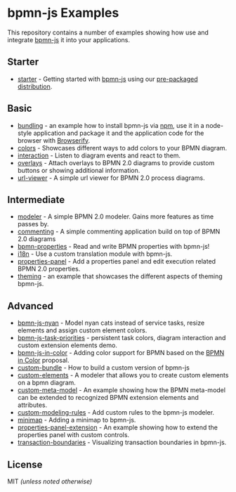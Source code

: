 # bpmn-js Examples

This repository contains a number of examples showing how use and integrate
[bpmn-js](https://github.com/bpmn-io/bpmn-js) it into your applications.


## Starter

* [starter](./starter) - Getting started with [bpmn-js](https://github.com/bpmn-io/bpmn-js) using our [pre-packaged distribution](./pre-packaged).

## Basic

* [bundling](./bundling) - an example how to install bpmn-js via [npm](http://npmjs.org), use it in a node-style application and package it and the application code for the browser with [Browserify](http://browserify.org).
* [colors](./colors) - Showcases different ways to add colors to your BPMN diagram.
* [interaction](./interaction) - Listen to diagram events and react to them.
* [overlays](./overlays) - Attach overlays to BPMN 2.0 diagrams to provide custom buttons or showing additional information.
* [url-viewer](./url-viewer) - A simple url viewer for BPMN 2.0 process diagrams.

## Intermediate

* [modeler](./modeler) - A simple BPMN 2.0 modeler. Gains more features as time passes by.
* [commenting](./commenting) - A simple commenting application build on top of BPMN 2.0 diagrams
* [bpmn-properties](./bpmn-properties) - Read and write BPMN properties with bpmn-js!
* [i18n](./i18n) - Use a custom translation module with bpmn-js.
* [properties-panel](./properties-panel) - Add a properties panel and edit execution related BPMN 2.0 properties.
* [theming](./theming) - an example that showcases the different aspects of theming bpmn-js.

## Advanced

* [bpmn-js-nyan](https://github.com/nikku/bpmn-js-nyan) - Model nyan cats instead of service tasks, resize elements and assign custom element colors.
* [bpmn-js-task-priorities](https://github.com/bpmn-io/bpmn-js-task-priorities) - persistent task colors, diagram interaction and custom extension elements demo.
* [bpmn-js-in-color](https://github.com/bpmn-io/bpmn-js-in-color) - Adding color support for BPMN based on the [BPMN in Color](https://github.com/bpmn-miwg/bpmn-in-color) proposal.
* [custom-bundle](./custom-bundle) - How to build a custom version of bpmn-js
* [custom-elements](./custom-elements) - A modeler that allows you to create custom elements on a bpmn diagram.
* [custom-meta-model](./custom-meta-model) - An example showing how the BPMN meta-model can be extended to recognized BPMN extension elements and attributes.
* [custom-modeling-rules](./custom-modeling-rules) - Add custom rules to the bpmn-js modeler.
* [minimap](./minimap) - Adding a minimap to bpmn-js.
* [properties-panel-extension](./properties-panel-extension) - An example showing how to extend the properties panel with custom controls.
* [transaction-boundaries](./transaction-boundaries) - Visualizing transaction boundaries in bpmn-js.


## License

MIT _(unless noted otherwise)_

